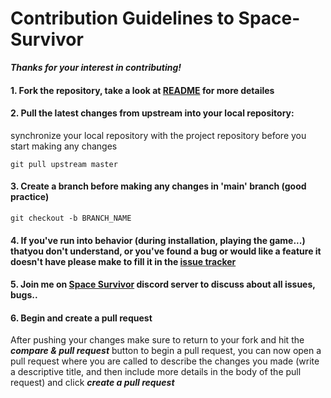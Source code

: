 # Contribution Guidelines to Space-Survivor



***Thanks for your interest in contributing!***


#### 1. Fork the repository, take a look at [README](https://github.com/Boul3ez85/Space-Survivor/blob/main/README.md) for more detailes

#### 2. Pull the latest changes from upstream into your local repository:

synchronize your local repository with the project repository before you start making any changes

```
git pull upstream master
```

#### 3. Create a branch before making any changes in 'main' branch (good practice)

```
git checkout -b BRANCH_NAME
```

#### 4. If you've run into behavior (during installation, playing the game...) thatyou don't understand, or you've found a bug or would like a feature it doesn't have please make to fill it in the [issue tracker](https://github.com/Boul3ez85/Space-Survivor/issues)

#### 5. Join me on [Space Survivor](https://discord.com/channels/768743692294815774/768743692294815777) discord server to discuss about all issues, bugs..

#### 6. Begin and create a pull request

After pushing your changes make sure to return to your fork and hit the ***compare & pull request*** button to begin a pull request, you can now open a pull request where you are called to describe the changes you made (write a descriptive title, and then include more details in the body of the pull request) and click ***create a pull request***

